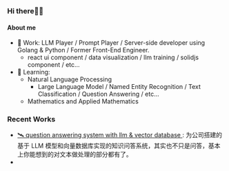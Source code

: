 <!--Here are some ideas to get you started:

- 🔭 I’m currently working on ...
- 🌱 I’m currently learning ...
- 👯 I’m looking to collaborate on ...
- 🤔 I’m looking for help with ...
- 💬 Ask me about ...
- 📫 How to reach me: ...
- 😄 Pronouns: ...
- ⚡ Fun fact: ...
-->
### Hi there👏🏻

#### About me
- 💼 Work: LLM Player / Prompt Player / Server-side developer using Golang & Python / Former Front-End Engineer.
  - react ui component / data visualization / llm training / solidjs component / etc...
- 📖 Learning:
  - Natural Language Processing
    - Large Language Model / Named Entity Recognition / Text Classification / Question Answering / etc...
  - Mathematics and Applied Mathematics
<!-- - 📫 How to reach me: Weibo[@xxx](https://weibo.com/u/123123123) / Twitter[@xxxx](https://twitter.com/123123) -->

### Recent Works
- [🛰 question answering system with llm & vector database ](https://github.com/feiandxs): 为公司搭建的基于 LLM 模型和向量数据库实现的知识问答系统，其实也不只是问答，基本上你能想到的对文本做处理的部分都有了。
- 
<!--
#### Metrics

![Metrics](https://metrics.lecoq.io/feiandxs?template=classic&base=header%2C%20activity%2C%20community%2C%20repositories%2C%20metadata&base.indepth=false&base.hireable=false&base.skip=false&config.timezone=Asia%2FShanghai)

#### OPEN SOURCE STATS

[![Anurag's GitHub stats](https://github-readme-stats.vercel.app/api?username=feiandxs)](https://github.com/anuraghazra/github-readme-stats)

#### Most used languages

<div align="left"> <img src="https://github-readme-stats.vercel.app/api/top-langs/?username=feiandxs&hide_title=true&hide_border=true&layout=compact&langs_count=6&text_color=000&icon_color=fff&bg_color=0,52fa5a,4dfcff,c64dff&theme=graywhite" /> </div>

-->
